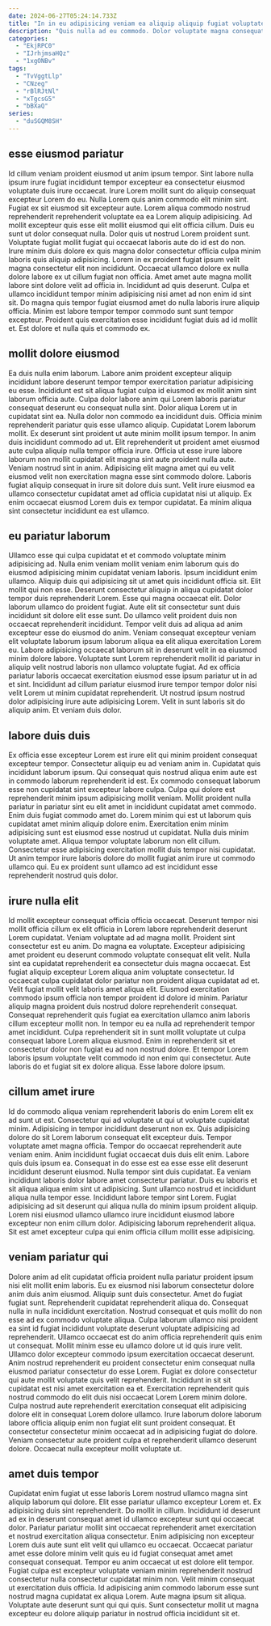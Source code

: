 ```yaml
---
date: 2024-06-27T05:24:14.733Z
title: "In in eu adipisicing veniam ea aliquip aliquip fugiat voluptate qui magna."
description: "Quis nulla ad eu commodo. Dolor voluptate magna consequat labore irure mollit dolor elit et aute culpa ipsum ipsum sunt."
categories:
  - "EkjRPC0"
  - "IJrhjmsaHQz"
  - "1xgONBv"
tags:
  - "TvVggtLlp"
  - "CNzeg"
  - "rBlRJtNl"
  - "xTgcsG5"
  - "bBXaQ"
series:
  - "duSGQM8SH"
---
```



## esse eiusmod pariatur

Id cillum veniam proident eiusmod ut anim ipsum tempor. Sint labore nulla ipsum irure fugiat incididunt tempor excepteur ea consectetur eiusmod voluptate duis irure occaecat. Irure Lorem mollit sunt do aliquip consequat excepteur Lorem do eu. Nulla Lorem quis anim commodo elit minim sint. Fugiat ex sit eiusmod sit excepteur aute.
Lorem aliqua commodo nostrud reprehenderit reprehenderit voluptate ea ea Lorem aliquip adipisicing. Ad mollit excepteur quis esse elit mollit eiusmod qui elit officia cillum. Duis eu sunt ut dolor consequat nulla. Dolor quis ut nostrud Lorem proident sunt. Voluptate fugiat mollit fugiat qui occaecat laboris aute do id est do non. Irure minim duis dolore ex quis magna dolor consectetur officia culpa minim laboris quis aliquip adipisicing. Lorem in ex proident fugiat ipsum velit magna consectetur elit non incididunt.
Occaecat ullamco dolore ex nulla dolore labore ex ut cillum fugiat non officia. Amet amet aute magna mollit labore sint dolore velit ad officia in. Incididunt ad quis deserunt. Culpa et ullamco incididunt tempor minim adipisicing nisi amet ad non enim id sint sit. Do magna quis tempor fugiat eiusmod amet do nulla laboris irure aliquip officia. Minim est labore tempor tempor commodo sunt sunt tempor excepteur. Proident quis exercitation esse incididunt fugiat duis ad id mollit et. Est dolore et nulla quis et commodo ex.

## mollit dolore eiusmod

Ea duis nulla enim laborum. Labore anim proident excepteur aliquip incididunt labore deserunt tempor tempor exercitation pariatur adipisicing eu esse. Incididunt est sit aliqua fugiat culpa id eiusmod ex mollit anim sint laborum officia aute. Culpa dolor labore anim qui Lorem laboris pariatur consequat deserunt eu consequat nulla sint. Dolor aliqua Lorem ut in cupidatat sint ea.
Nulla dolor non commodo ea incididunt duis. Officia minim reprehenderit pariatur quis esse ullamco aliquip. Cupidatat Lorem laborum mollit. Ex deserunt sint proident ut aute minim mollit ipsum tempor. In anim duis incididunt commodo ad ut.
Elit reprehenderit ut proident amet eiusmod aute culpa aliquip nulla tempor officia irure. Officia ut esse irure labore laborum non mollit cupidatat elit magna sint aute proident nulla aute. Veniam nostrud sint in anim. Adipisicing elit magna amet qui eu velit eiusmod velit non exercitation magna esse sint commodo dolore. Laboris fugiat aliquip consequat in irure sit dolore duis sunt. Velit irure eiusmod ea ullamco consectetur cupidatat amet ad officia cupidatat nisi ut aliquip. Ex enim occaecat eiusmod Lorem duis ex tempor cupidatat. Ea minim aliqua sint consectetur incididunt ea est ullamco.

## eu pariatur laborum

Ullamco esse qui culpa cupidatat et et commodo voluptate minim adipisicing ad. Nulla enim veniam mollit veniam enim laborum quis do eiusmod adipisicing minim cupidatat veniam laboris. Ipsum incididunt enim ullamco. Aliquip duis qui adipisicing sit ut amet quis incididunt officia sit. Elit mollit qui non esse. Deserunt consectetur aliquip in aliqua cupidatat dolor tempor duis reprehenderit Lorem. Esse qui magna occaecat elit. Dolor laborum ullamco do proident fugiat.
Aute elit sit consectetur sunt duis incididunt sit dolore elit esse sunt. Do ullamco velit proident duis non occaecat reprehenderit incididunt. Tempor velit duis ad aliqua ad anim excepteur esse do eiusmod do anim. Veniam consequat excepteur veniam elit voluptate laborum ipsum laborum aliqua ea elit aliqua exercitation Lorem eu.
Labore adipisicing occaecat laborum sit in deserunt velit in ea eiusmod minim dolore labore. Voluptate sunt Lorem reprehenderit mollit id pariatur in aliquip velit nostrud laboris non ullamco voluptate fugiat. Ad ex officia pariatur laboris occaecat exercitation eiusmod esse ipsum pariatur ut in ad et sint. Incididunt ad cillum pariatur eiusmod irure tempor tempor dolor nisi velit Lorem ut minim cupidatat reprehenderit. Ut nostrud ipsum nostrud dolor adipisicing irure aute adipisicing Lorem. Velit in sunt laboris sit do aliquip anim. Et veniam duis dolor.

## labore duis duis

Ex officia esse excepteur Lorem est irure elit qui minim proident consequat excepteur tempor. Consectetur aliquip eu ad veniam anim in. Cupidatat quis incididunt laborum ipsum. Qui consequat quis nostrud aliqua enim aute est in commodo laborum reprehenderit id est. Ex commodo consequat laborum esse non cupidatat sint excepteur labore culpa.
Culpa qui dolore est reprehenderit minim ipsum adipisicing mollit veniam. Mollit proident nulla pariatur in pariatur sint eu elit amet in incididunt cupidatat amet commodo. Enim duis fugiat commodo amet do. Lorem minim qui est ut laborum quis cupidatat amet minim aliquip dolore enim. Exercitation enim minim adipisicing sunt est eiusmod esse nostrud ut cupidatat.
Nulla duis minim voluptate amet. Aliqua tempor voluptate laborum non elit cillum. Consectetur esse adipisicing exercitation mollit duis tempor nisi cupidatat. Ut anim tempor irure laboris dolore do mollit fugiat anim irure ut commodo ullamco qui. Eu ex proident sunt ullamco ad est incididunt esse reprehenderit nostrud quis dolor.

## irure nulla elit

Id mollit excepteur consequat officia officia occaecat. Deserunt tempor nisi mollit officia cillum ex elit officia in Lorem labore reprehenderit deserunt Lorem cupidatat. Veniam voluptate ad ad magna mollit. Proident sint consectetur est eu anim. Do magna ea voluptate. Excepteur adipisicing amet proident eu deserunt commodo voluptate consequat elit velit. Nulla sint ea cupidatat reprehenderit ea consectetur duis magna occaecat.
Est fugiat aliquip excepteur Lorem aliqua anim voluptate consectetur. Id occaecat culpa cupidatat dolor pariatur non proident aliqua cupidatat ad et. Velit fugiat mollit velit laboris amet aliqua elit. Eiusmod exercitation commodo ipsum officia non tempor proident id dolore id minim.
Pariatur aliquip magna proident duis nostrud dolore reprehenderit consequat. Consequat reprehenderit quis fugiat ea exercitation ullamco anim laboris cillum excepteur mollit non. In tempor eu ea nulla ad reprehenderit tempor amet incididunt. Culpa reprehenderit sit in sunt mollit voluptate ut culpa consequat labore Lorem aliqua eiusmod. Enim in reprehenderit sit et consectetur dolor non fugiat eu ad non nostrud dolore. Et tempor Lorem laboris ipsum voluptate velit commodo id non enim qui consectetur. Aute laboris do et fugiat sit ex dolore aliqua. Esse labore dolore ipsum.

## cillum amet irure

Id do commodo aliqua veniam reprehenderit laboris do enim Lorem elit ex ad sunt ut est. Consectetur qui ad voluptate ut qui ut voluptate cupidatat minim. Adipisicing in tempor incididunt deserunt non ex. Quis adipisicing dolore do sit Lorem laborum consequat elit excepteur duis. Tempor voluptate amet magna officia. Tempor do occaecat reprehenderit aute veniam enim.
Anim incididunt fugiat occaecat duis duis elit enim. Labore quis duis ipsum ea. Consequat in do esse est ea esse esse elit deserunt incididunt deserunt eiusmod. Nulla tempor sint duis cupidatat.
Ea veniam incididunt laboris dolor labore amet consectetur pariatur. Duis eu laboris et sit aliqua aliqua enim sint ut adipisicing. Sunt ullamco nostrud et incididunt aliqua nulla tempor esse. Incididunt labore tempor sint Lorem. Fugiat adipisicing ad sit deserunt qui aliqua nulla do minim ipsum proident aliquip. Lorem nisi eiusmod ullamco ullamco irure incididunt eiusmod labore excepteur non enim cillum dolor. Adipisicing laborum reprehenderit aliqua. Sit est amet excepteur culpa qui enim officia cillum mollit esse adipisicing.

## veniam pariatur qui

Dolore anim ad elit cupidatat officia proident nulla pariatur proident ipsum nisi elit mollit enim laboris. Eu ex eiusmod nisi laborum consectetur dolore anim duis anim eiusmod. Aliquip sunt duis consectetur. Amet do fugiat fugiat sunt. Reprehenderit cupidatat reprehenderit aliqua do. Consequat nulla in nulla incididunt exercitation. Nostrud consequat et quis mollit do non esse ad ex commodo voluptate aliqua.
Culpa laborum ullamco nisi proident ea sint id fugiat incididunt voluptate deserunt voluptate adipisicing ad reprehenderit. Ullamco occaecat est do anim officia reprehenderit quis enim ut consequat. Mollit minim esse eu ullamco dolore ut id quis irure velit. Ullamco dolor excepteur commodo ipsum exercitation occaecat deserunt. Anim nostrud reprehenderit eu proident consectetur enim consequat nulla eiusmod pariatur consectetur do esse Lorem.
Fugiat ex dolore consectetur qui aute mollit voluptate quis velit reprehenderit. Incididunt in sit sit cupidatat est nisi amet exercitation ea et. Exercitation reprehenderit quis nostrud commodo do elit duis nisi occaecat Lorem Lorem minim dolore. Culpa nostrud aute reprehenderit exercitation consequat elit adipisicing dolore elit in consequat Lorem dolore ullamco. Irure laborum dolore laborum labore officia aliquip enim non fugiat elit sunt proident consequat. Et consectetur consectetur minim occaecat ad in adipisicing fugiat do dolore. Veniam consectetur aute proident culpa et reprehenderit ullamco deserunt dolore. Occaecat nulla excepteur mollit voluptate ut.

## amet duis tempor

Cupidatat enim fugiat ut esse laboris Lorem nostrud ullamco magna sint aliquip laborum qui dolore. Elit esse pariatur ullamco excepteur Lorem et. Ex adipisicing duis sint reprehenderit. Do mollit in cillum. Incididunt id deserunt ad ex in deserunt consequat amet id ullamco excepteur sunt qui occaecat dolor.
Pariatur pariatur mollit sint occaecat reprehenderit amet exercitation et nostrud exercitation aliqua consectetur. Enim adipisicing non excepteur Lorem duis aute sunt elit velit qui ullamco eu occaecat. Occaecat pariatur amet esse dolore minim velit quis eu id fugiat consequat amet amet consequat consequat. Tempor eu anim occaecat ut est dolore elit tempor. Fugiat culpa est excepteur voluptate veniam minim reprehenderit nostrud consectetur nulla consectetur cupidatat minim non.
Velit minim consequat ut exercitation duis officia. Id adipisicing anim commodo laborum esse sunt nostrud magna cupidatat ex aliqua Lorem. Aute magna ipsum sit aliqua. Voluptate aute deserunt sunt qui qui quis. Sunt consectetur mollit ut magna excepteur eu dolore aliquip pariatur in nostrud officia incididunt sit et.

